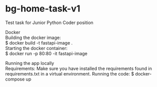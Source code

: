 # bg-home-task-v1
Test task for Junior Python Coder position<br>

Docker<br>
Building the docker image:<br>
$ docker build -t fastapi-image .<br>
Starting the docker container:<br>
$ docker run -p 80:80 -it fastapi-image<br> 

Running the app locally<br>
Requirements: 
Make sure you have installed the requirements found in requirements.txt in a virtual environment. 
Running the code: 
$ docker-compose up

